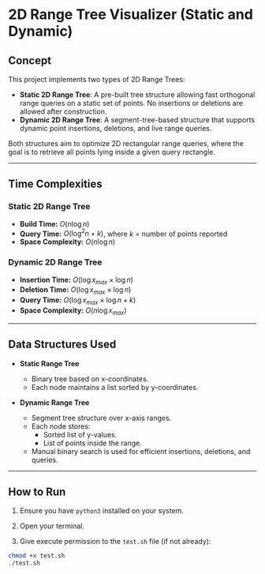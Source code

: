 # 2D Range Tree Visualizer (Static and Dynamic)

## Concept

This project implements two types of 2D Range Trees:
- **Static 2D Range Tree**: A pre-built tree structure allowing fast orthogonal range queries on a static set of points. No insertions or deletions are allowed after construction.
- **Dynamic 2D Range Tree**: A segment-tree-based structure that supports dynamic point insertions, deletions, and live range queries.

Both structures aim to optimize 2D rectangular range queries, where the goal is to retrieve all points lying inside a given query rectangle.

---

## Time Complexities

### Static 2D Range Tree
- **Build Time:** $O(n \log n)$
- **Query Time:** $O(\log^2 n + k)$, where $k$ = number of points reported
- **Space Complexity:** $O(n \log n)$

### Dynamic 2D Range Tree
- **Insertion Time:** $O(\log x_{max} \times \log n)$
- **Deletion Time:** $O(\log x_{max} \times \log n)$
- **Query Time:** $O(\log x_{max} \times \log n + k)$
- **Space Complexity:** $O(n \log x_{max})$

---

## Data Structures Used

- **Static Range Tree**
  - Binary tree based on x-coordinates.
  - Each node maintains a list sorted by y-coordinates.
  
- **Dynamic Range Tree**
  - Segment tree structure over x-axis ranges.
  - Each node stores:
    - Sorted list of y-values.
    - List of points inside the range.
  - Manual binary search is used for efficient insertions, deletions, and queries.

---

## How to Run

1. Ensure you have `python3` installed on your system.

2. Open your terminal.

3. Give execute permission to the `test.sh` file (if not already):

```bash
chmod +x test.sh
./test.sh



